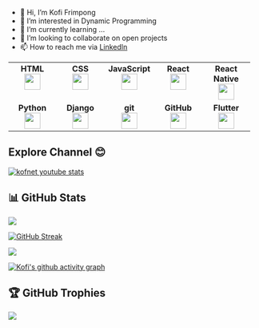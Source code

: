 - 👋 Hi, I’m Kofi Frimpong
- 👀 I’m interested in Dynamic Programming
- 🌱 I’m currently learning ...
- 💞️ I’m looking to collaborate on open projects
- 📫 How to reach me via <a href='https://www.linkedin.com/in/kofi-frimpong-0071281b7'>LinkedIn</a>

<!---===
kofnet002/kofnet002 is a ✨ special ✨ repository because its `README.md` (this file) appears on your GitHub profile.
You can click the Preview link to take a look at your changes.
--->

<table width="700px">
    <tbody>
        <tr valign="top">
            <td width="80px" align="center">
            <span><strong>HTML</strong></span><br>
            <img height="32" src="https://cdn.jsdelivr.net/gh/devicons/devicon/icons/html5/html5-original.svg">
            </td>
            <td width="80px" align="center">
            <span><strong>CSS</strong></span><br>
            <img height="32px" src="https://cdn.jsdelivr.net/gh/devicons/devicon/icons/css3/css3-original.svg">
            </td>
           <td width="80px" align="center">
            <span><strong>JavaScript</strong></span><br>
            <img height="32px" src="https://cdn.jsdelivr.net/gh/devicons/devicon/icons/javascript/javascript-original.svg">
            </td>
           <td width="80px" align="center">
            <span><strong>React</strong></span><br>
            <img height="32px" src="https://cdn.jsdelivr.net/gh/devicons/devicon/icons/react/react-original.svg">
            </td>
            <td width="80px" align="center">
            <span><strong>React Native</strong></span><br>
            <img height="32px" src="https://cdn.jsdelivr.net/gh/devicons/devicon/icons/react/react-original.svg">
            </td>
        </tr>
        <tr valign="top">
          <td width="80px" align="center">
            <span><strong>Python</strong></span><br>
            <img height="32" src="https://cdn.iconscout.com/icon/free/png-128/python-2-226051.png">
            </td>
            <td width="80px" align="center">
            <span><strong>Django</strong></span><br>
            <img height="32" src="https://cdn.iconscout.com/icon/free/png-128/django-1-282754.png">
            </td>
            <td width="80px" align="center">
            <span><strong>git</strong></span><br>
            <img height="32px" src="https://cdn.jsdelivr.net/gh/devicons/devicon/icons/git/git-plain.svg">
            </td>
            <td width="80px" align="center">
            <span><strong>GitHub</strong></span><br>
            <img height="32px" src="https://cdn.jsdelivr.net/gh/devicons/devicon/icons/github/github-original.svg">
            </td>
             <td width="80px" align="center">
            <span><strong>Flutter</strong></span><br>       
            <img height="32px" src="https://cdn.jsdelivr.net/gh/devicons/devicon/icons/flutter/flutter-original.svg" />
            </td>
        </tr>
    </tbody>
</table>

## Explore Channel 😊

[![kofnet youtube stats](https://youtube-stats-card.vercel.app/api?channelid=UCwLZQg-Q1TDbq7u6Mm1HIpg&theme=dark)](https://www.youtube.com/channel/UCwLZQg-Q1TDbq7u6Mm1HIpg)

## 📊 GitHub Stats
![](https://github-readme-stats.vercel.app/api?username=kofnet002&theme=dark&hide_border=false&include_all_commits=false&count_private=false)

<!-- ![GitHub streak stats](https://github-readme-streak-stats.herokuapp.com/?user=kofnet002&theme=dark) -->  
[![GitHub Streak](https://streak-stats.demolab.com/?user=kofnet002&theme=dark)](https://git.io/streak-stats)

![](https://github-readme-stats.vercel.app/api/top-langs/?username=kofnet002&theme=dark&hide_border=false&include_all_commits=false&count_private=false&layout=compact)

[![Kofi's github activity graph](https://github-readme-activity-graph.vercel.app/graph?username=kofnet002&theme=github-compact)](https://github.com/kofnet002/github-readme-activity-graph)

<!-- ![GitHub stats](https://github-readme-stats.vercel.app/api?username=kofnet002&show_icons=true&theme=dark)-->

## 🏆 GitHub Trophies
![](https://github-profile-trophy.vercel.app/?username=kofnet002&theme=onedark&no-frame=false&no-bg=false&margin-w=4)
<br/>
